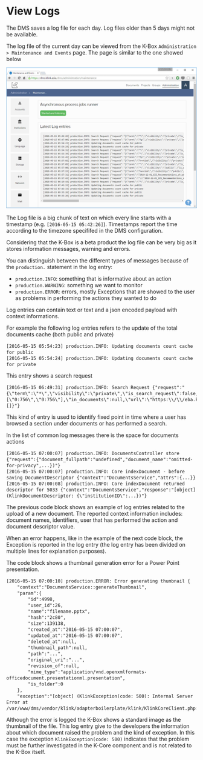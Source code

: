 # View Logs

The DMS saves a log file for each day. Log files older than 5 days might not be available.

The log file of the current day can be viewed from the K-Box `Administration > Maintenance and Events` page. The page is similar to the one showed below

![current day log](./img/log-view.png)
 
The Log file is a big chunk of text on which every line starts with a timestamp (e.g. `[2016-05-15 05:42:26]`). 
Timestamps report the time according to the timezone specififed in the DMS configuration.
 
Considering that the K-Box is a beta product the log file can be very big as it stores information messages, warning and errors.
 
You can distinguish between the different types of messages because of the `production.` statement in the log entry:
 
- `production.INFO`: something that is informative about an action
- `production.WARNING`: something we want to monitor
- `production.ERROR`: errors, mostly Exceptions that are showed to the user as problems in performing the actions they wanted to do
 
Log entries can contain text or text and a json encoded payload with context informations.
 
For example the following log entries refers to the update of the total documents cache (both public and private) 

``` 
[2016-05-15 05:54:23] production.INFO: Updating documents count cache for public  
[2016-05-15 05:54:24] production.INFO: Updating documents count cache for private
```

This entry shows a search request

``` 
[2016-05-15 06:49:31] production.INFO: Search Request {"request":"{\"term\":\"*\",\"visibility\":\"private\",\"is_search_request\":false,\"page\":1,\"limit\":12,\"filters\":null,\"facets\":null,\"on_collections\":[\"0:756\",\"0:756\"],\"in_documents\":null,\"url\":\"https:\\/\\/eba.klink.asia\\/dms\\/documents\\/groups\\/756\",\"query\":[]}"}
```

This kind of entry is used to identify fixed point in time where a user has browsed a section under documents or has performed a search.

In the list of common log messages there is the space for documents actions

```
[2016-05-15 07:00:07] production.INFO: DocumentsController store {"request":{"document_fullpath":"undefined","document_name":"omitted-for-privacy",...})"} 
[2016-05-15 07:00:07] production.INFO: Core indexDocument - before saving DocumentDescriptor {"context":"DocumentsService","attrs":{...}} 
[2016-05-15 07:00:08] production.INFO: Core indexDocument returned descriptor for 5033 {"context":"DocumentsService","response":"[object] (KlinkDocumentDescriptor: {\"institutionID\":...})"} 
``` 
The previous code block shows an example of log entries related to the upload of a new document. The reported context information includes: document names, identifiers, user that has performed the action and document descriptor value. 

When an error happens, like in the example of the next code block, the Exception is reported in the log entry (the log entry has been divided on multiple lines for explanation purposes).

The code block shows a thumbnail generation error for a Power Point presentation.

```
[2016-05-15 07:00:10] production.ERROR: Error generating thumbnail {
    "context":"DocumentsService::generateThumbnail",
    "param":{
        "id":4998,
        "user_id":26,
        "name":"filename.pptx",
        "hash":"2c80",
        "size":139138,
        "created_at":"2016-05-15 07:00:07",
        "updated_at":"2016-05-15 07:00:07",
        "deleted_at":null,
        "thumbnail_path":null,
        "path":"...",
        "original_uri":"...",
        "revision_of":null,
        "mime_type":"application/vnd.openxmlformats-officedocument.presentationml.presentation",
        "is_folder":0
    },
    "exception":"[object] (KlinkException(code: 500): Internal Server Error at /var/www/dms/vendor/klink/adapterboilerplate/klink/KlinkCoreClient.php:919)"} 
``` 

Although the error is logged the K-Box shows a standard image as the thumbnail of the file. This log entry give to the developers the information about which document 
raised the problem and the kind of exception. In this case the exception `KlinkException(code: 500)` indicates that the problem must be further investigated in the 
K-Core component and is not related to the K-Box itself. 
 